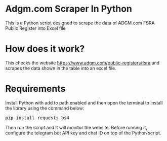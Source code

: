 # Adgm.com Scraper In Python
This is a Python script designed to scrape the data of ADGM.com FSRA Public Register into Excel file

# How does it work?
This checks the website https://www.adgm.com/public-registers/fsra and scrapes the data shown in the table into an excel file.

# Requirements
Install Python with add to path enabled and then open the terminal to install the library using the command below:
<pre>pip install requests bs4</pre>
Then run the script and it will monitor the website. Before running it, configure the telegram bot API key and chat ID on top of the Python script.
